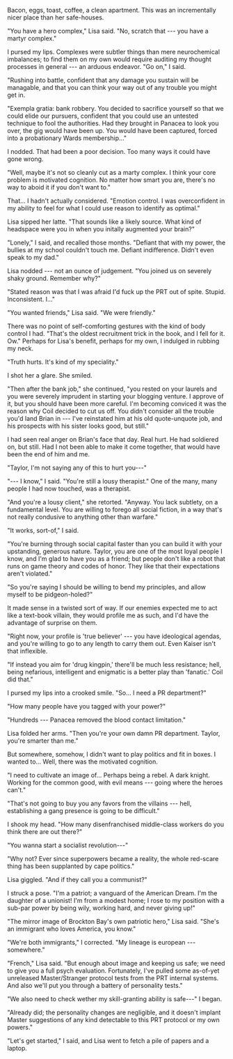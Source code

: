 Bacon, eggs, toast, coffee, a clean apartment. This was an incrementally nicer place than
her safe-houses.

"You have a hero complex," Lisa said. "No, scratch that --- you have a martyr complex."

I pursed my lips. Complexes were subtler things than mere neurochemical imbalances; to find
them on my own would require auditing my thought processes in general --- an arduous endeavor.
"Go on," I said.

"Rushing into battle, confident that any damage you sustain will be managable, and
that you can think your way out of any trouble you might get in.

"Exempla gratia: bank robbery. You decided to sacrifice yourself so that we could elide
our pursuers, confident that you could use an untested technique to fool the authorities.
Had they brought in Panacea to look you over, the gig would have been up. You would have
been captured, forced into a probationary Wards membership..."

I nodded. That had been a poor decision. Too many ways it could have gone wrong.

"Well, maybe it's not so cleanly cut as a marty complex. I think your core problem is motivated
cognition. No matter how smart you are, there's no way to aboid it if you don't want to."

That... I hadn't actually considered. "Emotion control. I was overconfident in my ability to
feel for what I could use reason to identify as optimal."

Lisa sipped her latte. "That sounds like a likely source. What kind of headspace were you in
when you initally augmented your brain?"

"Lonely," I said, and recalled those months. "Defiant that with my power, the bullies at
my school couldn't touch me. Defiant indifference. Didn't even speak to my dad."

Lisa nodded --- not an ounce of judgement. "You joined us on severely shaky ground. Remember why?"

"Stated reason was that I was afraid I'd fuck up the PRT out of spite. Stupid. Inconsistent. I..."

"You wanted friends," Lisa said. "We were friendly."

There was no point of self-comforting gestures with the kind of body control I had.
"That's the oldest recruitment trick in the book, and I fell for it. Ow." Perhaps for
Lisa's benefit, perhaps for my own, I indulged in rubbing my neck.

"Truth hurts. It's kind of my speciality."

I shot her a glare. She smiled.

"Then after the bank job," she continued, "you rested on your laurels and you were
severely imprudent in starting your blogging venture. I approve
of it, but you should have been more careful. I'm becoming conviced it was the reason why Coil
decided to cut us off. You didn't consider all the trouble you'd land Brian in --- I've reinstated him
at his old quote-unquote job, and his prospects with his sister looks good, but still."

I had seen real anger on Brian's face that day. Real hurt. He had soldiered on, but still.
Had I not been able to make it come together, that would have been the end of him and me.

"Taylor, I'm not saying any of this to hurt you---"

"--- I know," I said. "You're still a lousy therapist." One of the many, many people I had now
touched, was a therapist.

"And you're a lousy client," she retorted. "Anyway. You lack subtlety, on a fundamental level.
You are willing to forego all social fiction, in a way that's not really condusive to anything
other than warfare."

"It works, sort-of," I said.

"You're burning through social capital faster than you can build it with your upstanding, generous nature.
Taylor, you are one of the most loyal people I know, and I'm glad to have you as a friend; but people don't
like a robot that runs on game theory and codes of honor. They like that their expectations aren't violated."

"So you're saying I should be willing to bend my principles, and allow myself to be pidgeon-holed?"

It made sense in a twisted sort of way. If our enemies expected me to act like a text-book villain, they would
profile me as such, and I'd have the advantage of surprise on them.

"Right now, your profile is 'true believer' --- you have ideological agendas,
and you're willing to go to any length to carry them out. Even Kaiser isn't that inflexible.

"If instead you aim for 'drug kingpin,' there'll be much less resistance; hell, being nefarious, intelligent
and enigmatic is a better play than 'fanatic.' Coil did that."

I pursed my lips into a crooked smile. "So... I need a PR department?"

"How many people have you tagged with your power?"

"Hundreds --- Panacea removed the blood contact limitation."

Lisa folded her arms. "Then you're your own damn PR department. Taylor, you're smarter than
me."

But somewhere, somehow, I didn't want to play politics and fit in boxes. I wanted to... Well,
there was the motivated cognition.

"I need to cultivate an image of... Perhaps being a rebel. A dark knight. Working for the common
good, with evil means --- going where the heroes can't."

"That's not going to buy you any favors from the villains --- hell, establishing a gang presence
is going to be difficult."

I shook my head. "How many disenfranchised middle-class workers do you think there are out there?"

"You wanna start a socialist revolution---"

"Why not? Ever since superpowers became a reality, the whole red-scare thing has been supplanted by
cape politics."

Lisa giggled. "And if they call you a communist?"

I struck a pose. "I'm a patriot; a vanguard of the American Dream. I'm the daughter of a unionist! I'm
from a modest home; I rose to my position with a sub-par power by being wily, working hard, and never
giving up!"

"The mirror image of Brockton Bay's own patriotic hero," Lisa said. "She's an immigrant who loves
America, you know."

"We're both immigrants," I corrected. "My lineage is european --- somewhere."

"French," Lisa said. "But enough about image and keeping us safe; we need to give you a full psych evaluation.
Fortunately, I've pulled some as-of-yet unreleased Master/Stranger protocol tests from the PRT internal
systems. And also we'll put you through a battery of personality tests."

"We also need to check wether my skill-granting ability is safe---" I began.

"Already did; the personality changes are negligible, and it doesn't implant Master suggestions of any
kind detectable to this PRT protocol or my own powers."

"Let's get started," I said, and Lisa went to fetch a pile of papers and a laptop.

